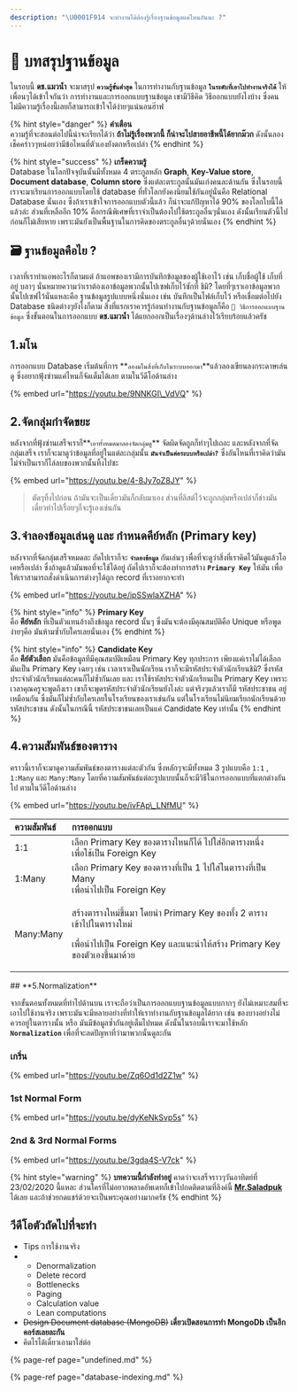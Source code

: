 ```yaml
---
description: "\U0001F914 จะทำงานได้ต้องรู้เรื่องฐานข้อมูลแค่ไหนกันนะ ?"
---
```


# 👶 บทสรุปฐานข้อมูล

ในรอบนี้ **ดช.แมวน้ำ** จะมาสรุป **`ความรู้ขั้นต่ำสุด`** ในการทำงานกับฐานข้อมูล **`ในระดับที่เอาไปทำงานจริงได้`** ให้เพื่อนๆได้เข้าใจกันว่า การทำงานและการออกแบบฐานข้อมูล เขามีวิธีคิด วิธีออกแบบยังไงบ้าง ซึ่งคนไม่มีความรู้เรื่องนี้เลยก็สามารถเข้าใจได้ง่ายๆแน่นอนฮ๊าฟ

{% hint style="danger" %}
**คำเตือน**  
ความรู้ที่จะสอนต่อไปนี้น่าจะเรียกได้ว่า **ถ้าไม่รู้เรื่องพวกนี้ ก็น่าจะไปสายอาชีพนี้ได้ยากม๊วก** ดังนั้นลองเช็คคร่าวๆหน่อยว่ามีข้อไหนที่ตัวเองยังตกหรือเปล่า
{% endhint %}

{% hint style="success" %}
**เกร็ดความรู้**  
Database ในโลกปัจจุบันนั้นมีทั้งหมด 4 ตระกูลหลัก **Graph**, **Key-Value store**, **Document database**, **Column store** ซึ่งแต่ละตระกูลนั้นมันเก่งคนละด้านกัน ซึ่งในรอบนี้เราจะมาเรียนการออกแบบโดยใช้ database ที่ทั่วโลกยังคงนิยมใช้กันอยู่นั่นคือ Relational Database นั่นเอง ซึ่งถ้าเราเข้าใจการออกแบบตัวนี้แล้ว ก็น่าจะแก้ปัญหาได้ 90% ของโลกใบนี้ได้แล้วล่ะ ส่วนที่เหลืออีก 10% คือกรณีพิเศษที่เราจำเป็นต้องไปใช้ตระกูลอื่นๆนั่นเอง ดังนั้นเรียนตัวนี้ไปก่อนก็ไม่เสียหาย เพราะมันยังเป็นพื้นฐานในการคิดของตระกูลอื่นๆด้วยนั่นเอง
{% endhint %}

## 🗃️ ฐานข้อมูลคือไย ?

เวลาที่เราทำแอพอะไรก็ตามแต่ ถ้าแอพของเรามีการบันทึกข้อมูลของผู้ใช้เอาไว้ เช่น เก็บชื่อผู้ใช้ เก็บที่อยู่ บลาๆ นั่นหมายความว่าเราต้องเอาข้อมูลพวกนั้นไปเซฟเก็บไว้ซักที่ ชิมิ? โดยที่ๆเราเอาข้อมูลพวกนั้นไปเซฟไว้นั่นแหละคือ ฐานข้อมูลรูปแบบหนึ่งนั่นเอง เช่น บันทึกเป็นไฟล์เก็บไว้ หรือเชื่อมต่อไปยัง Database ชนิดต่างๆยังไงก็ตาม สิ่งที่แรกเราควรรู้ก่อนทำงานกับฐานข้อมูลก็คือ `💖 วิธีการออกแบบฐานข้อมูล` ซึ่งขั้นตอนในการออกแบบ **ดช.แมวน้ำ** ได้แยกออกเป็นเรื่องๆด้านล่างไว้เรียบร้อยแล้วครัช

## 1.มโน

การออกแบบ Database เริ่มต้นที่การ **`ลองมโนสิ่งที่เก็บในระบบออกมา`**แล้วลองเขียนลงกระดาษเล่นดู ซึ่งอยากฟุ้งซ่านแค่ไหนก็จัดเต็มได้เลย ตามในวีดีโอด้านล่าง

{% embed url="https://youtu.be/9NNKGI\_VdVQ" %}

## 2.จัดกลุ่มกำจัดขยะ

หลังจากที่ฟุ้งซ่านเสร็จเราก็**`เอาทั้งหมดมาลองจัดกลุ่มดู`** จัดผิดจัดถูกก็ทำๆไปเถอะ และหลังจากที่จัดกลุ่มเสร็จ เราก็จะมาดูว่าข้อมูลที่อยู่ในแต่ละกลุ่มนั้น **`มันจำเป็นต่อระบบหรือเปล่า?`** ซึ่งอันไหนที่เราคิดว่ามันไม่จำเป็นเราก็ไล่ลบของพวกนั้นทิ้งไปซะ 

{% embed url="https://youtu.be/4-8Jy7oZ8JY" %}

> ตัดๆทิ้งไปก่อน ถ้ามันจะเป็นเดี๋ยวมันก็กลับมาเอง ส่วนที่ลิสต์ไว้จะถูกกลุ่มหรือเปล่าก็ช่างมัน เดี๋ยวทำไปเรื่อยๆก็จะรู้เองเช่นกัน

## 3.จำลองข้อมูลเล่นดู และ กำหนดคีย์หลัก \(Primary key\)

หลังจากที่จัดกลุ่มเสร็จหมดละ ถัดไปเราก็จะ **`จำลองข้อมูล`** กันเล่นๆ เพื่อที่จะดูว่าสิ่งที่เราคิดไว้มันดูแล้วโอเคหรือเปล่า ซึ่งถ้าดูแล้วมันพอที่จะใช้ได้อยู่ ถัดไปเราก็จะต้องทำการสร้าง **`Primary Key`** ให้มัน เพื่อให้เราสามารถสั่งดำเนินการต่างๆได้ถูก record ที่เราอยากจะทำ

{% embed url="https://youtu.be/ipSSwIaXZHA" %}

{% hint style="info" %}
**Primary Key**  
คือ **คีย์หลัก** ที่เป็นตัวแทนอ้างถึงข้อมูล record นั้นๆ ซึ่งมันจะต้องมีคุณสมบัติคือ Unique หรือพูดง่ายๆคือ มันห้ามซ้ำกับใครเลยนั่นเอง
{% endhint %}

{% hint style="info" %}
**Candidate Key**  
คือ **คีย์ตัวเลือก** มันคือข้อมูลทีมีคุณสมบัติเหมือน Primary Key ทุกประการ เพียงแค่เราไม่ได้เลือกมันเป็น Primary Key เฉยๆ เช่น เวลาเราเป็นนักเรียน เราก็จะมีรหัสประจำตัวนักเรียนชิมิ? ซึ่งรหัสประจำตัวนักเรียนแต่ละคนก็ไม่ซ้ำกันเลย และ เราใช้รหัสประจำตัวนักเรียนเป็น Primary Key เพราะเวลาคุณครูจะพูดถึงเรา เขาก็จะพูดรหัสประจำตัวนักเรียนยังไงล่ะ แต่จริงๆแล้วเราก็มี รหัสประชาชน อยู่เหมือนกัน ซึ่งมันก็ไม่ซ้ำกับใครเลยในโรงเรียนของเราเช่นกัน แต่ในโรงเรียนไม่นิยมเรียกนักเรียนด้วยรหัสประชาชน ดังนั้นในกรณีนี้ รหัสประชาชนเลยเป็นแค่ Candidate Key เท่านั้น
{% endhint %}

## 4.ความสัมพันธ์ของตาราง

คราวนี้เราก็จะมาดูความสัมพันธ์ของตารางแต่ละตัวกัน ซึ่งหลักๆจะมีทั้งหมด 3 รูปแบบคือ `1:1` , `1:Many` และ `Many:Many` โดยที่ความสัมพันธ์แต่ละรูปแบบนั้นก็จะมีวิธีในการออกแบบที่แตกต่างกันไป ตามในวีดีโอด้านล่าง

{% embed url="https://youtu.be/ivFAp\_LNfMU" %}

<table>
  <thead>
    <tr>
      <th style="text-align:left">&#xE04;&#xE27;&#xE32;&#xE21;&#xE2A;&#xE31;&#xE21;&#xE1E;&#xE31;&#xE19;&#xE18;&#xE4C;</th>
      <th
      style="text-align:left">&#xE01;&#xE32;&#xE23;&#xE2D;&#xE2D;&#xE01;&#xE41;&#xE1A;&#xE1A;</th>
    </tr>
  </thead>
  <tbody>
    <tr>
      <td style="text-align:left">1:1</td>
      <td style="text-align:left">&#xE40;&#xE25;&#xE37;&#xE2D;&#xE01; Primary Key &#xE02;&#xE2D;&#xE07;&#xE15;&#xE32;&#xE23;&#xE32;&#xE07;&#xE44;&#xE2B;&#xE19;&#xE01;&#xE47;&#xE44;&#xE14;&#xE49;
        &#xE44;&#xE1B;&#xE43;&#xE2A;&#xE48;&#xE2D;&#xE35;&#xE01;&#xE15;&#xE32;&#xE23;&#xE32;&#xE07;&#xE2B;&#xE19;&#xE36;&#xE48;&#xE07;
        <br
        />&#xE40;&#xE1E;&#xE37;&#xE48;&#xE2D;&#xE43;&#xE0A;&#xE49;&#xE40;&#xE1B;&#xE47;&#xE19;
        Foreign Key</td>
    </tr>
    <tr>
      <td style="text-align:left">1:Many</td>
      <td style="text-align:left">&#xE40;&#xE25;&#xE37;&#xE2D;&#xE01; Primary Key &#xE02;&#xE2D;&#xE07;&#xE15;&#xE32;&#xE23;&#xE32;&#xE07;&#xE17;&#xE35;&#xE48;&#xE40;&#xE1B;&#xE47;&#xE19;
        1 &#xE44;&#xE1B;&#xE43;&#xE2A;&#xE48;&#xE43;&#xE19;&#xE15;&#xE32;&#xE23;&#xE32;&#xE07;&#xE17;&#xE35;&#xE48;&#xE40;&#xE1B;&#xE47;&#xE19;
        Many
        <br />&#xE40;&#xE1E;&#xE37;&#xE48;&#xE2D;&#xE19;&#xE33;&#xE44;&#xE1B;&#xE40;&#xE1B;&#xE47;&#xE19;
        Foreign Key</td>
    </tr>
    <tr>
      <td style="text-align:left">Many:Many</td>
      <td style="text-align:left">
        <p>&#xE2A;&#xE23;&#xE49;&#xE32;&#xE07;&#xE15;&#xE32;&#xE23;&#xE32;&#xE07;&#xE43;&#xE2B;&#xE21;&#xE48;&#xE02;&#xE36;&#xE49;&#xE19;&#xE21;&#xE32;
          &#xE42;&#xE14;&#xE22;&#xE19;&#xE33; Primary Key &#xE02;&#xE2D;&#xE07;&#xE17;&#xE31;&#xE49;&#xE07;
          2 &#xE15;&#xE32;&#xE23;&#xE32;&#xE07;&#xE40;&#xE02;&#xE49;&#xE32;&#xE44;&#xE1B;&#xE43;&#xE19;&#xE15;&#xE32;&#xE23;&#xE32;&#xE07;&#xE43;&#xE2B;&#xE21;&#xE48;</p>
        <p>&#xE40;&#xE1E;&#xE37;&#xE48;&#xE2D;&#xE19;&#xE33;&#xE44;&#xE1B;&#xE40;&#xE1B;&#xE47;&#xE19;
          Foreign Key &#xE41;&#xE25;&#xE30;&#xE41;&#xE19;&#xE30;&#xE19;&#xE33;&#xE43;&#xE2B;&#xE49;&#xE2A;&#xE23;&#xE49;&#xE32;&#xE07;
          Primary Key &#xE02;&#xE2D;&#xE07;&#xE15;&#xE31;&#xE27;&#xE40;&#xE2D;&#xE07;&#xE02;&#xE36;&#xE49;&#xE19;&#xE21;&#xE32;&#xE14;&#xE49;&#xE27;&#xE22;</p>
      </td>
    </tr>
  </tbody>
</table>## **5.Normalization**

จากขั้นตอนทั้งหมดที่ทำไปด้านบน เราจะถือว่าเป็นการออกแบบฐานข้อมูลแบบกากๆ ยังไม่เหมาะสมที่จะเอาไปใช้งานจริง เพราะมันจะมีหลายอย่างที่ทำให้เราทำงานกับฐานข้อมูลได้ยาก เช่น ของบางอย่างไม่ควรอยู่ในตารางนั้น หรือ มันมีข้อมูลซ้ำกันอยู่เต็มไปหมด ดังนั้นในรอบนี้เราจะมาใช้หลัก **`Normalization`** เพื่อที่จะลดปัญหาที่ว่ามาพวกนั้นดูละกัน

### เกริ่น

{% embed url="https://youtu.be/Zq6Od1d2Z1w" %}

### 1st Normal Form

{% embed url="https://youtu.be/dyKeNkSvp5s" %}

### 2nd & 3rd Normal Forms

{% embed url="https://youtu.be/3gda4S-V7ck" %}

{% hint style="warning" %}
**บทความนี้กำลังทำอยู่** คาดว่าจะเสร็จราวๆวันอาทิตย์ที่ 23/02/2020 นี้แหละ ส่วนใครที่ไม่อยากพลาดอัพเดทก็เข้าไปกดติดตามที่ลิงค์นี้ [**Mr.Saladpuk**](https://www.facebook.com/mr.saladpuk) ได้เลย และถ้าช่วยกดแชร์ด้วยจะเป็นพระคุณอย่างมากครัช
{% endhint %}

## วีดีโอตัวถัดไปที่จะทำ

* Tips การใช้งานจริง
* * Denormalization
  * Delete record
  * Bottlenecks
  * Paging
  * Calculation value
  * Lean computations
* ~~Design Document database \(MongoDB\)~~ **เดี๋ยวเปิดสอนการทำ MongoDb เป็นอีกคอร์สเลยละกัน**
* คิดไรได้เดี๋ยวเอามาใส่ต่อ

{% page-ref page="undefined.md" %}

{% page-ref page="database-indexing.md" %}



